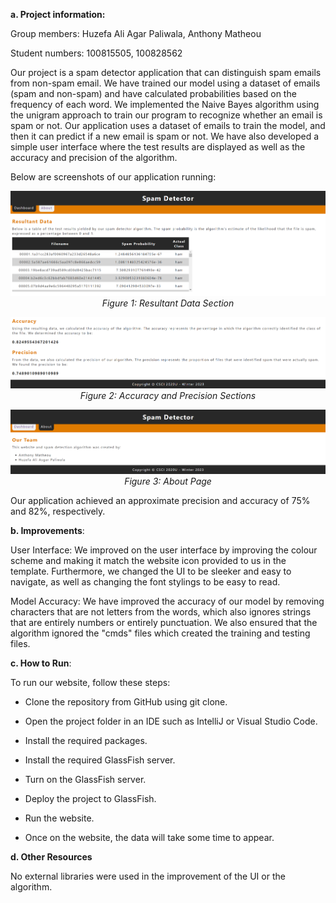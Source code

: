 **a\. Project information:**

Group members: Huzefa Ali Agar Paliwala, Anthony Matheou

Student numbers: 100815505, 100828562

Our project is a spam detector application that can distinguish spam
emails from non-spam email. We have trained our model using a dataset of
emails (spam and non-spam) and have calculated probabilities based on
the frequency of each word. We implemented the Naive Bayes algorithm
using the unigram approach to train our program to recognize whether an
email is spam or not. Our application uses a dataset of emails to train
the model, and then it can predict if a new email is spam or not. We
have also developed a simple user interface where the test results are
displayed as well as the accuracy and precision of the algorithm.

Below are screenshots of our application running:

<p align="center">
  <img src="README_Images/Results.png" alt="Resultant Data Section">
  <br>
  <em>Figure 1: Resultant Data Section</em>
</p>
<p align="center">
  <img src="README_Images/AccuracyPrecision.png" alt="Accuracy and Precision Sections">
  <br>
  <em>Figure 2: Accuracy and Precision Sections</em>
</p>
<p align="center">
  <img src="README_Images/AboutPage.png" alt="About Page">
  <br>
  <em>Figure 3: About Page</em>
</p>

Our application achieved an approximate precision and accuracy of 75%
and 82%, respectively.


**b\. Improvements**:

User Interface: We improved on the user interface by improving the
colour scheme and making it match the website icon provided to us in the
template. Furthermore, we changed the UI to be sleeker and easy to
navigate, as well as changing the font stylings to be easy to read.

Model Accuracy: We have improved the accuracy of our model by removing
characters that are not letters from the words, which also ignores
strings that are entirely numbers or entirely punctuation. We also
ensured that the algorithm ignored the "cmds" files which created the
training and testing files.

**c\. How to Run**:

To run our website, follow these steps:

-   Clone the repository from GitHub using git clone.

-   Open the project folder in an IDE such as IntelliJ or Visual Studio
    Code.

-   Install the required packages.

-   Install the required GlassFish server.

-   Turn on the GlassFish server.

-   Deploy the project to GlassFish.

-   Run the website.

-   Once on the website, the data will take some time to appear.

**d\. Other Resources**

No external libraries were used in the improvement of the UI or the
algorithm.
